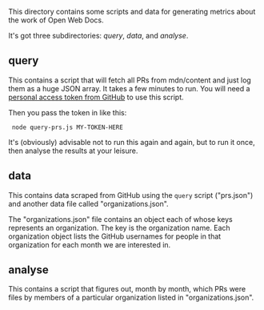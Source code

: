 This directory contains some scripts and data for generating metrics about the work of Open Web Docs.

It's got three subdirectories: *query*, *data*, and *analyse*.

## query

This contains a script that will fetch all PRs from mdn/content and just log them as a huge JSON array. It takes a few minutes to run. You will need a [personal access token from GitHub](https://docs.github.com/en/authentication/keeping-your-account-and-data-secure/creating-a-personal-access-token) to use this script.

Then you pass the token in like this:

```
 node query-prs.js MY-TOKEN-HERE
 ```

 It's (obviously) advisable not to run this again and again, but to run it once, then analyse the results at your leisure.

## data

This contains data scraped from GitHub using the `query` script ("prs.json") and another data file called "organizations.json".

The "organizations.json" file contains an object each of whose keys represents an organization. The key is the organization name. Each organization object lists the GitHub usernames for people in that organization for each month we are interested in.

## analyse

This contains a script that figures out, month by month, which PRs were files by members of a particular organization listed in "organizations.json".
